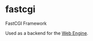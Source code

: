 fastcgi
=======

FastCGI Framework

Used as a backend for the [Web Engine](/odis-project/web-engine).
